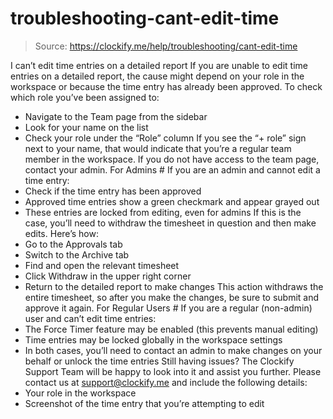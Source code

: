 # troubleshooting-cant-edit-time

> Source: https://clockify.me/help/troubleshooting/cant-edit-time

I can’t edit time entries on a detailed report
If you are unable to edit time entries on a detailed report, the cause might depend on your role in the workspace or because the time entry has already been approved.
To check which role you’ve been assigned to:
- Navigate to the Team page from the sidebar
- Look for your name on the list
- Check your role under the “Role” column
If you see the “+ role” sign next to your name, that would indicate that you’re a regular team member in the workspace.
If you do not have access to the team page, contact your admin.
For Admins #
If you are an admin and cannot edit a time entry:
- Check if the time entry has been approved
- Approved time entries show a green checkmark and appear grayed out
- These entries are locked from editing, even for admins
If this is the case, you’ll need to withdraw the timesheet in question and then make edits. Here’s how:
- Go to the Approvals tab
- Switch to the Archive tab
- Find and open the relevant timesheet
- Click Withdraw in the upper right corner
- Return to the detailed report to make changes
This action withdraws the entire timesheet, so after you make the changes, be sure to submit and approve it again.
For Regular Users #
If you are a regular (non-admin) user and can’t edit time entries:
- The Force Timer feature may be enabled (this prevents manual editing)
- Time entries may be locked globally in the workspace settings
- In both cases, you’ll need to contact an admin to make changes on your behalf or unlock the time entries
Still having issues? The Clockify Support Team will be happy to look into it and assist you further. Please contact us at support@clockify.me and include the following details:
- Your role in the workspace
- Screenshot of the time entry that you’re attempting to edit